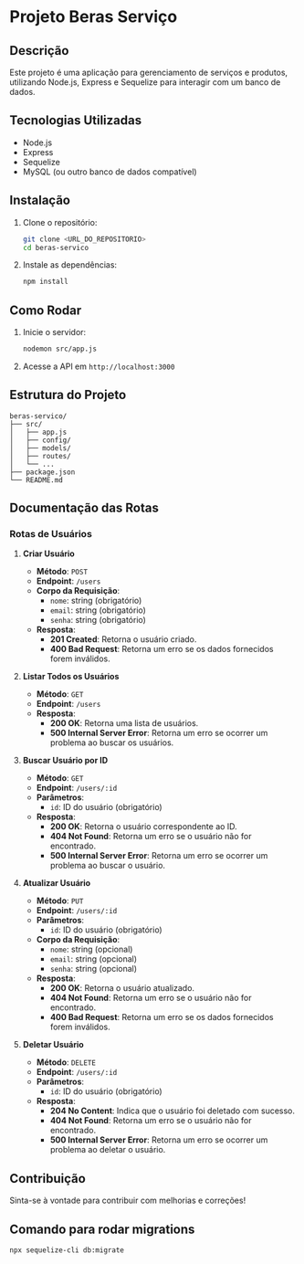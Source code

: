 # Projeto Beras Serviço

## Descrição
Este projeto é uma aplicação para gerenciamento de serviços e produtos, utilizando Node.js, Express e Sequelize para interagir com um banco de dados.

## Tecnologias Utilizadas
- Node.js
- Express
- Sequelize
- MySQL (ou outro banco de dados compatível)

## Instalação
1. Clone o repositório:
   ```bash
   git clone <URL_DO_REPOSITORIO>
   cd beras-servico
   ```
2. Instale as dependências:
   ```bash
   npm install
   ```

## Como Rodar
1. Inicie o servidor:
   ```bash
   nodemon src/app.js
   ```
2. Acesse a API em `http://localhost:3000`

## Estrutura do Projeto
```
beras-servico/
├── src/
│   ├── app.js
│   ├── config/
│   ├── models/
│   ├── routes/
│   └── ...
├── package.json
└── README.md
```

## Documentação das Rotas

### Rotas de Usuários

1. **Criar Usuário**
   - **Método**: `POST`
   - **Endpoint**: `/users`
   - **Corpo da Requisição**: 
     - `nome`: string (obrigatório)
     - `email`: string (obrigatório)
     - `senha`: string (obrigatório)
   - **Resposta**:
     - **201 Created**: Retorna o usuário criado.
     - **400 Bad Request**: Retorna um erro se os dados fornecidos forem inválidos.

2. **Listar Todos os Usuários**
   - **Método**: `GET`
   - **Endpoint**: `/users`
   - **Resposta**:
     - **200 OK**: Retorna uma lista de usuários.
     - **500 Internal Server Error**: Retorna um erro se ocorrer um problema ao buscar os usuários.

3. **Buscar Usuário por ID**
   - **Método**: `GET`
   - **Endpoint**: `/users/:id`
   - **Parâmetros**:
     - `id`: ID do usuário (obrigatório)
   - **Resposta**:
     - **200 OK**: Retorna o usuário correspondente ao ID.
     - **404 Not Found**: Retorna um erro se o usuário não for encontrado.
     - **500 Internal Server Error**: Retorna um erro se ocorrer um problema ao buscar o usuário.

4. **Atualizar Usuário**
   - **Método**: `PUT`
   - **Endpoint**: `/users/:id`
   - **Parâmetros**:
     - `id`: ID do usuário (obrigatório)
   - **Corpo da Requisição**:
     - `nome`: string (opcional)
     - `email`: string (opcional)
     - `senha`: string (opcional)
   - **Resposta**:
     - **200 OK**: Retorna o usuário atualizado.
     - **404 Not Found**: Retorna um erro se o usuário não for encontrado.
     - **400 Bad Request**: Retorna um erro se os dados fornecidos forem inválidos.

5. **Deletar Usuário**
   - **Método**: `DELETE`
   - **Endpoint**: `/users/:id`
   - **Parâmetros**:
     - `id`: ID do usuário (obrigatório)
   - **Resposta**:
     - **204 No Content**: Indica que o usuário foi deletado com sucesso.
     - **404 Not Found**: Retorna um erro se o usuário não for encontrado.
     - **500 Internal Server Error**: Retorna um erro se ocorrer um problema ao deletar o usuário.

## Contribuição
Sinta-se à vontade para contribuir com melhorias e correções!

## Comando para rodar migrations
```bash
npx sequelize-cli db:migrate
```
